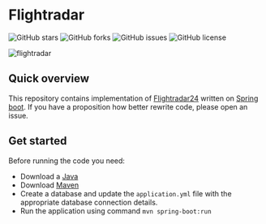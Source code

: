 # Flightradar

![GitHub stars](https://img.shields.io/github/stars/igorv404/flightradar)
![GitHub forks](https://img.shields.io/github/forks/igorv404/flightradar)
![GitHub issues](https://img.shields.io/github/issues/igorv404/flightradar)
![GitHub license](https://img.shields.io/github/license/igorv404/flightradar)

![flightradar](https://github.com/igorv404/algorithms/assets/71030441/e818808f-31cd-43d4-b25d-f10cb6ba948b)

## Quick overview

This repository contains implementation of [Flightradar24](https://www.flightradar24.com/) written on
[Spring boot](https://spring.io/). If you have a proposition how better rewrite code, please open an issue.

## Get started

Before running the code you need:

- Download a [Java](https://www.oracle.com/java/technologies/downloads/)
- Download [Maven](https://maven.apache.org/download.cgi)
- Create a database and update the `application.yml` file with the appropriate database connection details.
- Run the application using command `mvn spring-boot:run`
